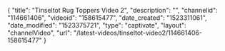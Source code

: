 {
    "title": "Tinseltot Rug Toppers Video 2",
    "description": "",
    "channelid": "114661406",
    "videoid": "158615477",
    "date_created": "1523311061",
    "date_modified": "1523375721",
    "type": "captivate",
    "layout": "channelVideo",
    "url": "\/latest-videos\/tinseltot-video2\/114661406-158615477"
}